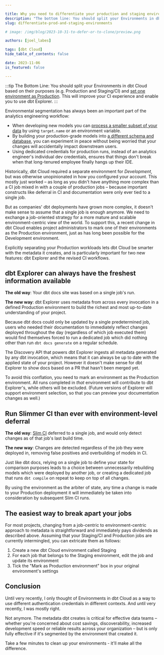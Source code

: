 ```yaml
---

title: Why you need to differentiate your production and staging environments in dbt Cloud
description: "The bottom line: You should split your Environments in dbt Cloud based on their purposes (e.g. Production and Staging/CI) and mark one environment as Production. This will improve your CI experience and enable you to use dbt Explorer."
slug: differentiate-prod-and-staging-environments

# image: /img/blog/2023-10-31-to-defer-or-to-clone/preview.png

authors: [joel_labes]

tags: [dbt Cloud]
hide_table_of_contents: false

date: 2023-11-06
is_featured: false

---
```


:::tip The Bottom Line:
You should split your Environments in dbt Cloud based on their purposes (e.g. Production and Staging/CI) and [set one environment as Production](/docs/deploy/deploy-environments#set-as-production-environment-beta). This will improve your CI experience and enable you to use dbt Explorer.
:::

Environmental segmentation has always been an important part of the analytics engineering workflow:

- When developing new models you can [process a smaller subset of your data](/reference/dbt-jinja-functions/target#use-targetname-to-limit-data-in-dev) by using `target.name` or an environment variable.
- By building your production-grade models into [a different schema and database](https://docs.getdbt.com/docs/build/custom-schemas#managing-environments), you can experiment in peace without being worried that your changes will accidentally impact downstream users.
- Using dedicated credentials for production runs, instead of an analytics engineer's individual dev credentials, ensures that things don't break when that long-tenured employee finally hangs up their IDE.

Historically, dbt Cloud required a separate environment for _Development_, but was otherwise unopinionated in how you configured your account. This mostly just worked – as long as you didn't have anything more complex than a CI job mixed in with a couple of production jobs – because important constructs like deferral in CI and documentation were only ever tied to a single job.

But as companies' dbt deployments have grown more complex, it doesn't make sense to assume that a single job is enough anymore. We need to exchange a job-oriented strategy for a more mature and scalable environment-centric view of the world. To support this, a recent change in dbt Cloud enables project administrators to mark one of their environments as the Production environment, just as has long been possible for the Development environment.

Explicitly separating your Production workloads lets dbt Cloud be smarter with the metadata it creates, and is particularly important for two new features: dbt Explorer and the revised CI workflows.

## dbt Explorer can always have the freshest information available

**The old way**: Your dbt docs site was based on a single job's run.

**The new way**: dbt Explorer uses metadata from across every invocation in a defined Production environment to build the richest and most up-to-date understanding of your project.

Because dbt docs could only be updated by a single predetermined job, users who needed their documentation to immediately reflect changes deployed throughout the day (regardless of which job executed them) would find themselves forced to run a dedicated job which did nothing other than run `dbt docs generate` on a regular schedule.

The Discovery API that powers dbt Explorer ingests all metadata generated by any dbt invocation, which means that it can always be up to date with the applied state of your project. However it doesn't make sense for dbt Explorer to show docs based on a PR that hasn't been merged yet.

To avoid this conflation, you need to mark an environment as the Production environment. All runs completed in _that_ environment will contribute to dbt Explorer's, while others will be excluded. (Future versions of Explorer will support environment selection, so that you can preview your documentation changes as well.)

## Run Slimmer CI than ever with environment-level deferral

**The old way**: [Slim CI](/guides/orchestration/set-up-ci/in-15-minutes) deferred to a single job, and would only detect changes as of that job's last build time.

**The new way**: Changes are detected regardless of the job they were deployed in, removing false positives and overbuilding of models in CI.

Just like dbt docs, relying on a single job to define your state for comparison purposes leads to a choice between unnecessarily rebuilding models which were deployed by another job, or creating a dedicated job that runs `dbt compile` on repeat to keep on top of all changes.

By using the environment as the arbiter of state, any time a change is made to your Production deployment it will immediately be taken into consideration by subsequent Slim CI runs.

## The easiest way to break apart your jobs

<Lightbox src="/img/blog/2023-11-06-differentiate-prod-and-staging-environments/data-landscape.png" alt="A chart showing the interplay of Data Warehouse, git repo and dbt Cloud project across Dev, CI and Prod environments." title="Your organization's data landscape should separate Dev, CI and Prod environments. To achieve this, configure your data warehouse, git repo and dbt Cloud account as shown above." width="100%"/>

For most projects, changing from a job-centric to environment-centric approach to metadata is straightforward and immediately pays dividends as described above. Assuming that your Staging/CI and Production jobs are currently intermingled, you can extricate them as follows:

1. Create a new dbt Cloud environment called Staging
2. For each job that belongs to the Staging environment, edit the job and update its environment
3. Tick the "Mark as Production environment" box in your original environment's settings

## Conclusion

Until very recently, I only thought of Environments in dbt Cloud as a way to use different authentication credentials in different contexts. And until very recently, I was mostly right.

Not anymore. The metadata dbt creates is critical for effective data teams – whether you're concerned about cost savings, discoverability, increased development speed or reliable results across your organization – but is only fully effective if it's segmented by the environment that created it.

Take a few minutes to clean up your environments - it'll make all the difference.
